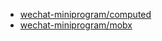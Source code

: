 - [wechat-miniprogram/computed](https://github.com/wechat-miniprogram/computed)
- [wechat-miniprogram/mobx](https://github.com/wechat-miniprogram/mobx)
